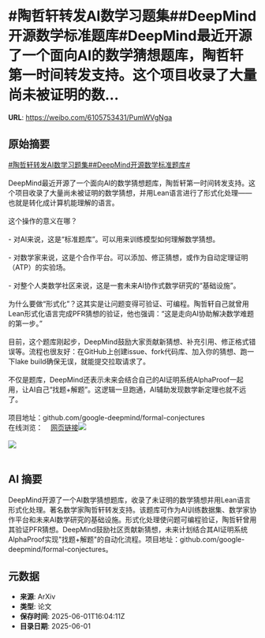 # #陶哲轩转发AI数学习题集##DeepMind开源数学标准题库#DeepMind最近开源了一个面向AI的数学猜想题库，陶哲轩第一时间转发支持。这个项目收录了大量尚未被证明的数...

**URL**: https://weibo.com/6105753431/PumWVgNga

## 原始摘要

<a href="https://m.weibo.cn/search?containerid=231522type%3D1%26t%3D10%26q%3D%23%E9%99%B6%E5%93%B2%E8%BD%A9%E8%BD%AC%E5%8F%91AI%E6%95%B0%E5%AD%A6%E4%B9%A0%E9%A2%98%E9%9B%86%23&amp;extparam=%23%E9%99%B6%E5%93%B2%E8%BD%A9%E8%BD%AC%E5%8F%91AI%E6%95%B0%E5%AD%A6%E4%B9%A0%E9%A2%98%E9%9B%86%23" data-hide=""><span class="surl-text">#陶哲轩转发AI数学习题集#</span></a><a href="https://m.weibo.cn/search?containerid=231522type%3D1%26t%3D10%26q%3D%23DeepMind%E5%BC%80%E6%BA%90%E6%95%B0%E5%AD%A6%E6%A0%87%E5%87%86%E9%A2%98%E5%BA%93%23&amp;extparam=%23DeepMind%E5%BC%80%E6%BA%90%E6%95%B0%E5%AD%A6%E6%A0%87%E5%87%86%E9%A2%98%E5%BA%93%23" data-hide=""><span class="surl-text">#DeepMind开源数学标准题库#</span></a><br><br>DeepMind最近开源了一个面向AI的数学猜想题库，陶哲轩第一时间转发支持。这个项目收录了大量尚未被证明的数学猜想，并用Lean语言进行了形式化处理——也就是转化成计算机能理解的语言。<br><br>这个操作的意义在哪？<br><br>- 对AI来说，这是“标准题库”。可以用来训练模型如何理解数学猜想。<br><br>- 对数学家来说，这是个合作平台。可以添加、修正猜想，或作为自动定理证明（ATP）的实验场。<br><br>- 对整个人类数学社区来说，这是一套未来AI协作式数学研究的“基础设施”。<br><br>为什么要做“形式化”？这其实是让问题变得可验证、可编程。陶哲轩自己就曾用Lean形式化语言完成PFR猜想的验证，他也强调：“这是走向AI协助解决数学难题的第一步。”<br><br>目前，这个题库刚起步，DeepMind鼓励大家贡献新猜想、补充引用、修正格式错误等。流程也很友好：在GitHub上创建issue、fork代码库、加入你的猜想、跑一下lake build确保无误，就能提交拉取请求了。<br><br>不仅是题库，DeepMind还表示未来会结合自己的AI证明系统AlphaProof一起用，让AI自己“找题+解题”。这逻辑一旦跑通，AI辅助发现数学新定理也就不远了。<br><br>项目地址：github.com/google-deepmind/formal-conjectures<br>在线浏览：<a href="https://weibo.cn/sinaurl?u=https%3A%2F%2Fgoogle-deepmind.github.io%2Fformal-conjectures%2F" data-hide=""><span class="url-icon"><img style="width: 1rem;height: 1rem" src="https://h5.sinaimg.cn/upload/2015/09/25/3/timeline_card_small_web_default.png" referrerpolicy="no-referrer"></span><span class="surl-text">网页链接</span></a><img style="" src="https://tvax3.sinaimg.cn/large/006Fd7o3ly1i1yon8byerj30lm0tq14u.jpg" referrerpolicy="no-referrer"><br><br><img style="" src="https://tvax3.sinaimg.cn/large/006Fd7o3ly1i1yotieo1cj30oq0rsgs2.jpg" referrerpolicy="no-referrer"><br><br>

## AI 摘要

DeepMind开源了一个AI数学猜想题库，收录了未证明的数学猜想并用Lean语言形式化处理。著名数学家陶哲轩转发支持。该题库可作为AI训练数据集、数学家协作平台和未来AI数学研究的基础设施。形式化处理使问题可编程验证，陶哲轩曾用其验证PFR猜想。DeepMind鼓励社区贡献新猜想，未来计划结合其AI证明系统AlphaProof实现"找题+解题"的自动化流程。项目地址：github.com/google-deepmind/formal-conjectures。

## 元数据

- **来源**: ArXiv
- **类型**: 论文
- **保存时间**: 2025-06-01T16:04:11Z
- **目录日期**: 2025-06-01
